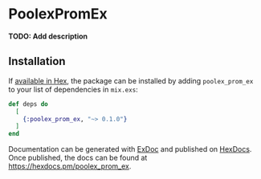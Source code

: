 # PoolexPromEx

**TODO: Add description**

## Installation

If [available in Hex](https://hex.pm/docs/publish), the package can be installed
by adding `poolex_prom_ex` to your list of dependencies in `mix.exs`:

```elixir
def deps do
  [
    {:poolex_prom_ex, "~> 0.1.0"}
  ]
end
```

Documentation can be generated with [ExDoc](https://github.com/elixir-lang/ex_doc)
and published on [HexDocs](https://hexdocs.pm). Once published, the docs can
be found at <https://hexdocs.pm/poolex_prom_ex>.

